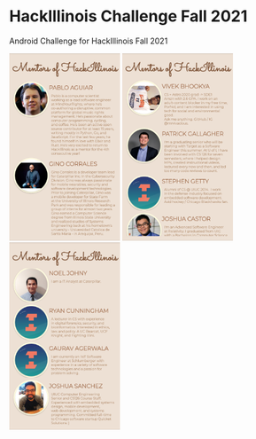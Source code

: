 # HackIllinois Challenge Fall 2021

Android Challenge for HackIllinois Fall 2021

<img src="screenshots/first.png" width="200"/> <img src="screenshots/second.png" width="200"/> <img src="screenshots/third.png" width="200"/>
